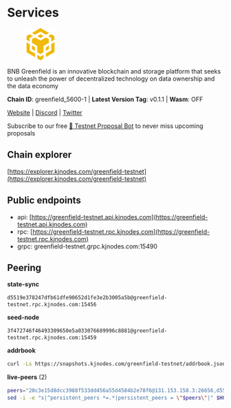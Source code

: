 # Services

<figure><img src="https://raw.githubusercontent.com/kj89/cosmos-images/main/logos/greenfield.png" alt=""><figcaption></figcaption></figure>

BNB Greenfield is an innovative blockchain and storage  platform that seeks to unleash the power of decentralized  technology on data ownership and the data economy

**Chain ID**: greenfield_5600-1 | **Latest Version Tag**: v0.1.1 | **Wasm**: OFF

[Website](https://greenfield.bnbchain.org) | [Discord](https://discord.gg/bnbchain) | [Twitter](https://twitter.com/BNBChain)



Subscribe to our free [🤖 Testnet Proposal Bot](https://t.me/kjnodes_testnet_proposal_bot) to never miss upcoming proposals


## Chain explorer
[https://explorer.kjnodes.com/greenfield-testnet](https://explorer.kjnodes.com/greenfield-testnet)

## Public endpoints

* api: [https://greenfield-testnet.api.kjnodes.com](https://greenfield-testnet.api.kjnodes.com)
* rpc: [https://greenfield-testnet.rpc.kjnodes.com](https://greenfield-testnet.rpc.kjnodes.com)
* grpc: greenfield-testnet.grpc.kjnodes.com:15490

## Peering

**state-sync**

```text
d5519e378247dfb61dfe90652d1fe3e2b3005a5b@greenfield-testnet.rpc.kjnodes.com:15456
```

**seed-node**

```text
3f472746f46493309650e5a033076689996c8881@greenfield-testnet.rpc.kjnodes.com:15459
```

**addrbook**
```bash
curl -Ls https://snapshots.kjnodes.com/greenfield-testnet/addrbook.json > $HOME/.gnfd/config/addrbook.json
```

**live-peers** (2)
```bash
peers="20c3e15d8dcc3988f533dd456a55d4584b2e78f6@131.153.158.3:26656,d5519e378247dfb61dfe90652d1fe3e2b3005a5b@65.109.68.190:54656"
sed -i -e "s|^persistent_peers *=.*|persistent_peers = \"$peers\"|" $HOME/.gnfd/config/config.toml
```
